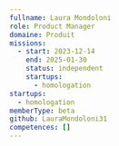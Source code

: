 ```yaml
---
fullname: Laura Mondoloni
role: Product Manager
domaine: Produit
missions:
  - start: 2023-12-14
    end: 2025-01-30
    status: independent
    startups:
      - homologation
startups:
  - homologation
memberType: beta
github: LauraMondoloni31
competences: []
---
```

